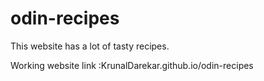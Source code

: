 # odin-recipes
This website has a lot of tasty recipes.

Working website link :KrunalDarekar.github.io/odin-recipes